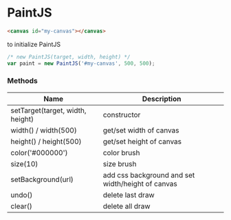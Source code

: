 # PaintJS

```html
<canvas id="my-canvas"></canvas>
```

to initialize PaintJS

```js
/* new PaintJS(target, width, height) */
var paint = new PaintJS('#my-canvas', 500, 500);
```

### Methods

| Name | Description |
| ------ | ------ |
| setTarget(target, width, height) | constructor |
| width() / width(500) | get/set width of canvas |
| height() / height(500) | get/set height of canvas |
| color('#000000') | color brush |
| size(10) | size brush |
| setBackground(url) | add css background and set width/height of canvas  |
| undo() | delete last draw |
| clear() | delete all draw |
